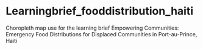 # Learningbrief_fooddistribution_haiti
 Choropleth map use for the learning brief Empowering Communities: Emergency Food Distributions for Displaced Communities in Port-au-Prince, Haiti
